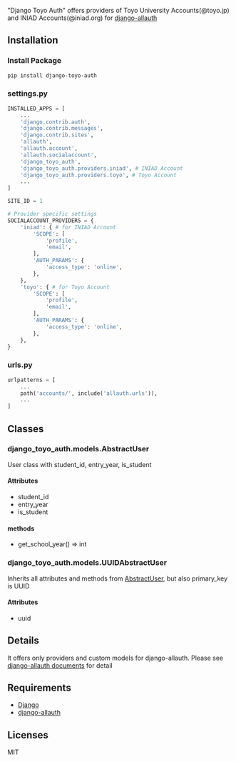 "Django Toyo Auth" offers providers of Toyo University Accounts(@toyo.jp) and INIAD Accounts(@iniad.org) for [django-allauth](https://django-allauth.readthedocs.io/en/latest/index.html)


## Installation
### Install Package
```bash
pip install django-toyo-auth
```

### settings.py
```python
INSTALLED_APPS = [
    ...
    'django.contrib.auth',
    'django.contrib.messages',
    'django.contrib.sites',
    'allauth',
    'allauth.account',
    'allauth.socialaccount',
    'django_toyo_auth',
    'django_toyo_auth.providers.iniad', # INIAD Account
    'django_toyo_auth.providers.toyo', # Toyo Account
    ...
]

SITE_ID = 1

# Provider specific settings
SOCIALACCOUNT_PROVIDERS = {
    'iniad': { # for INIAD Account
        'SCOPE': [
            'profile',
            'email',
        ],
        'AUTH_PARAMS': {
            'access_type': 'online',
        },
    },
    'toyo': { # for Toyo Account
        'SCOPE': [
            'profile',
            'email',
        ],
        'AUTH_PARAMS': {
            'access_type': 'online',
        },
    },
}
```

### urls.py
```python
urlpatterns = [
    ...
    path('accounts/', include('allauth.urls')),
    ...
]
```

## Classes
### django_toyo_auth.models.AbstractUser
User class with student_id, entry_year, is_student
#### Attributes
* student_id
* entry_year
* is_student

#### methods
* get_school_year() => int

### django_toyo_auth.models.UUIDAbstractUser
Inherits all attributes and methods from [AbstractUser](django_toyo_auth.models.AbstractUser), 
but also primary_key is UUID
#### Attributes
* uuid


## Details
It offers only providers and custom models for django-allauth.
Please see [django-allauth documents](https://django-allauth.readthedocs.io/en/latest/index.html) for detail

## Requirements
* [Django](https://docs.djangoproject.com/)
* [django-allauth](https://django-allauth.readthedocs.io/en/latest/index.html)

## Licenses
MIT
